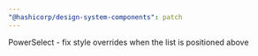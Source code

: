 ```yaml
---
"@hashicorp/design-system-components": patch
---
```


PowerSelect - fix style overrides when the list is positioned above
